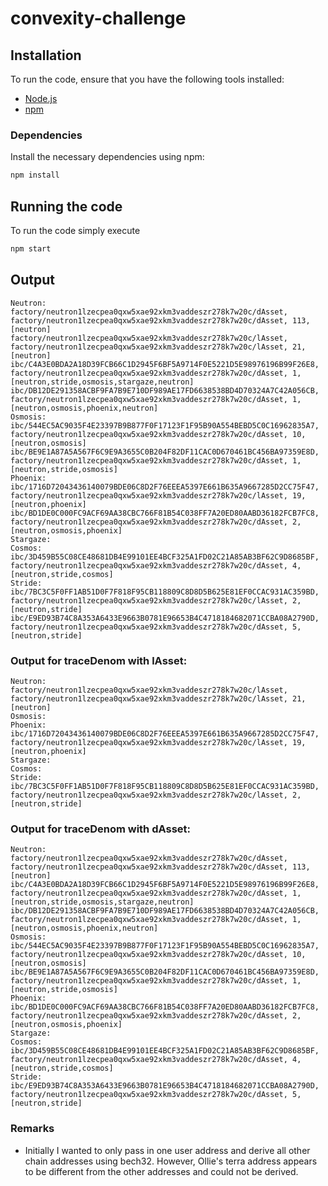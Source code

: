 # convexity-challenge

## Installation

To run the code, ensure that you have the following tools installed:

- [Node.js](https://nodejs.org/)
- [npm](https://www.npmjs.com/)

### Dependencies
Install the necessary dependencies using npm:

```bash
npm install
```

## Running the code
To run the code simply execute

```bash
npm start
```

## Output
```
Neutron:
factory/neutron1lzecpea0qxw5xae92xkm3vaddeszr278k7w20c/dAsset, factory/neutron1lzecpea0qxw5xae92xkm3vaddeszr278k7w20c/dAsset, 113, [neutron]
factory/neutron1lzecpea0qxw5xae92xkm3vaddeszr278k7w20c/lAsset, factory/neutron1lzecpea0qxw5xae92xkm3vaddeszr278k7w20c/lAsset, 21, [neutron]
ibc/C4A3E0BDA2A18D39FCB66C1D2945F6BF5A9714F0E5221D5E98976196B99F26E8, factory/neutron1lzecpea0qxw5xae92xkm3vaddeszr278k7w20c/dAsset, 1, [neutron,stride,osmosis,stargaze,neutron]
ibc/DB12DE291358ACBF9FA7B9E710DF989AE17FD6638538BD4D70324A7C42A056CB, factory/neutron1lzecpea0qxw5xae92xkm3vaddeszr278k7w20c/dAsset, 1, [neutron,osmosis,phoenix,neutron]
Osmosis:
ibc/544EC5AC9035F4E23397B9B877F0F17123F1F95B90A554BEBD5C0C16962835A7, factory/neutron1lzecpea0qxw5xae92xkm3vaddeszr278k7w20c/dAsset, 10, [neutron,osmosis]
ibc/BE9E1A87A5A567F6C9E9A3655C0B204F82DF11CAC0D670461BC456BA97359E8D, factory/neutron1lzecpea0qxw5xae92xkm3vaddeszr278k7w20c/dAsset, 1, [neutron,stride,osmosis]
Phoenix:
ibc/1716D72043436140079BDE06C8D2F76EEEA5397E661B635A9667285D2CC75F47, factory/neutron1lzecpea0qxw5xae92xkm3vaddeszr278k7w20c/lAsset, 19, [neutron,phoenix]
ibc/BD1DE0C000FC9ACF69AA38CBC766F81B54C038FF7A20ED80AABD36182FCB7FC8, factory/neutron1lzecpea0qxw5xae92xkm3vaddeszr278k7w20c/dAsset, 2, [neutron,osmosis,phoenix]
Stargaze:
Cosmos:
ibc/3D459B55C08CE48681DB4E99101EE4BCF325A1FD02C21A85AB3BF62C9D8685BF, factory/neutron1lzecpea0qxw5xae92xkm3vaddeszr278k7w20c/dAsset, 4, [neutron,stride,cosmos]
Stride:
ibc/7BC3C5F0FF1AB51D0F7F818F95CB118809C8D8D5B625E81EF0CCAC931AC359BD, factory/neutron1lzecpea0qxw5xae92xkm3vaddeszr278k7w20c/lAsset, 2, [neutron,stride]
ibc/E9ED93B74C8A353A6433E9663B0781E96653B4C4718184682071CCBA08A2790D, factory/neutron1lzecpea0qxw5xae92xkm3vaddeszr278k7w20c/dAsset, 5, [neutron,stride]
```

### Output for traceDenom with lAsset:
```
Neutron:
factory/neutron1lzecpea0qxw5xae92xkm3vaddeszr278k7w20c/lAsset, factory/neutron1lzecpea0qxw5xae92xkm3vaddeszr278k7w20c/lAsset, 21, [neutron]
Osmosis:
Phoenix:
ibc/1716D72043436140079BDE06C8D2F76EEEA5397E661B635A9667285D2CC75F47, factory/neutron1lzecpea0qxw5xae92xkm3vaddeszr278k7w20c/lAsset, 19, [neutron,phoenix]
Stargaze:
Cosmos:
Stride:
ibc/7BC3C5F0FF1AB51D0F7F818F95CB118809C8D8D5B625E81EF0CCAC931AC359BD, factory/neutron1lzecpea0qxw5xae92xkm3vaddeszr278k7w20c/lAsset, 2, [neutron,stride]
```

### Output for traceDenom with dAsset:
```
Neutron:
factory/neutron1lzecpea0qxw5xae92xkm3vaddeszr278k7w20c/dAsset, factory/neutron1lzecpea0qxw5xae92xkm3vaddeszr278k7w20c/dAsset, 113, [neutron]
ibc/C4A3E0BDA2A18D39FCB66C1D2945F6BF5A9714F0E5221D5E98976196B99F26E8, factory/neutron1lzecpea0qxw5xae92xkm3vaddeszr278k7w20c/dAsset, 1, [neutron,stride,osmosis,stargaze,neutron]
ibc/DB12DE291358ACBF9FA7B9E710DF989AE17FD6638538BD4D70324A7C42A056CB, factory/neutron1lzecpea0qxw5xae92xkm3vaddeszr278k7w20c/dAsset, 1, [neutron,osmosis,phoenix,neutron]
Osmosis:
ibc/544EC5AC9035F4E23397B9B877F0F17123F1F95B90A554BEBD5C0C16962835A7, factory/neutron1lzecpea0qxw5xae92xkm3vaddeszr278k7w20c/dAsset, 10, [neutron,osmosis]
ibc/BE9E1A87A5A567F6C9E9A3655C0B204F82DF11CAC0D670461BC456BA97359E8D, factory/neutron1lzecpea0qxw5xae92xkm3vaddeszr278k7w20c/dAsset, 1, [neutron,stride,osmosis]
Phoenix:
ibc/BD1DE0C000FC9ACF69AA38CBC766F81B54C038FF7A20ED80AABD36182FCB7FC8, factory/neutron1lzecpea0qxw5xae92xkm3vaddeszr278k7w20c/dAsset, 2, [neutron,osmosis,phoenix]
Stargaze:
Cosmos:
ibc/3D459B55C08CE48681DB4E99101EE4BCF325A1FD02C21A85AB3BF62C9D8685BF, factory/neutron1lzecpea0qxw5xae92xkm3vaddeszr278k7w20c/dAsset, 4, [neutron,stride,cosmos]
Stride:
ibc/E9ED93B74C8A353A6433E9663B0781E96653B4C4718184682071CCBA08A2790D, factory/neutron1lzecpea0qxw5xae92xkm3vaddeszr278k7w20c/dAsset, 5, [neutron,stride]
```

### Remarks 
- Initially I wanted to only pass in one user address and derive all other chain addresses using bech32. However, Ollie's terra address appears to be different from the other addresses and could not be derived.

